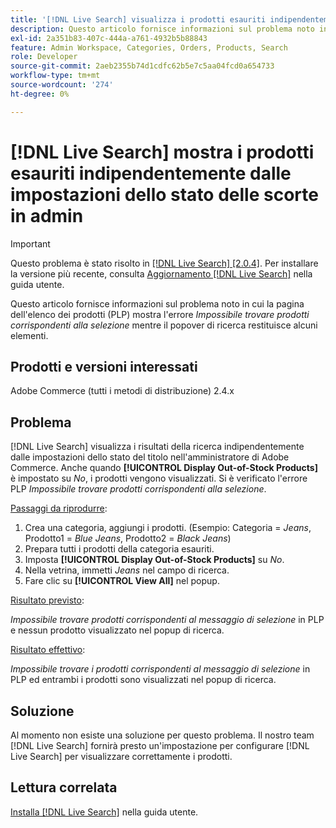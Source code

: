 ```yaml
---
title: '[!DNL Live Search] visualizza i prodotti esauriti indipendentemente dalle impostazioni dello stato delle scorte in admin'
description: Questo articolo fornisce informazioni sul problema noto in cui la pagina di elenco dei prodotti (PLP) mostra l’errore *Non è possibile trovare prodotti che corrispondono alla selezione* mentre il popover di ricerca restituisce alcuni elementi.
exl-id: 2a351b83-407c-444a-a761-4932b5b88843
feature: Admin Workspace, Categories, Orders, Products, Search
role: Developer
source-git-commit: 2aeb2355b74d1cdfc62b5e7c5aa04fcd0a654733
workflow-type: tm+mt
source-wordcount: '274'
ht-degree: 0%

---
```


# [!DNL Live Search] mostra i prodotti esauriti indipendentemente dalle impostazioni dello stato delle scorte in admin

>[!IMPORTANT]
>
>Questo problema è stato risolto in [[!DNL Live Search] [2.0.4]](https://experienceleague.adobe.com/docs/commerce-merchant-services/live-search/release-notes.html). Per installare la versione più recente, consulta [Aggiornamento [!DNL Live Search]](https://experienceleague.adobe.com/docs/commerce-merchant-services/live-search/onboard/install.html#update) nella guida utente.

Questo articolo fornisce informazioni sul problema noto in cui la pagina dell&#39;elenco dei prodotti (PLP) mostra l&#39;errore *Impossibile trovare prodotti corrispondenti alla selezione* mentre il popover di ricerca restituisce alcuni elementi.

## Prodotti e versioni interessati

Adobe Commerce (tutti i metodi di distribuzione) 2.4.x

## Problema

[!DNL Live Search] visualizza i risultati della ricerca indipendentemente dalle impostazioni dello stato del titolo nell&#39;amministratore di Adobe Commerce. Anche quando **[!UICONTROL Display Out-of-Stock Products]** è impostato su *No*, i prodotti vengono visualizzati. Si è verificato l&#39;errore PLP *Impossibile trovare prodotti corrispondenti alla selezione*.

<u>Passaggi da riprodurre</u>:

1. Crea una categoria, aggiungi i prodotti. (Esempio: Categoria = _Jeans_, Prodotto1 = _Blue Jeans_, Prodotto2 = _Black Jeans_)
1. Prepara tutti i prodotti della categoria esauriti.
1. Imposta **[!UICONTROL Display Out-of-Stock Products]** su *No*.
1. Nella vetrina, immetti *Jeans* nel campo di ricerca.
1. Fare clic su **[!UICONTROL View All]** nel popup.

<u>Risultato previsto</u>:

*Impossibile trovare prodotti corrispondenti al messaggio di selezione* in PLP e nessun prodotto visualizzato nel popup di ricerca.

<u>Risultato effettivo</u>:

*Impossibile trovare i prodotti corrispondenti al messaggio di selezione* in PLP ed entrambi i prodotti sono visualizzati nel popup di ricerca.

## Soluzione

Al momento non esiste una soluzione per questo problema. Il nostro team [!DNL Live Search] fornirà presto un&#39;impostazione per configurare [!DNL Live Search] per visualizzare correttamente i prodotti.

## Lettura correlata

[Installa [!DNL Live Search]](https://experienceleague.adobe.com/en/docs/commerce-merchant-services/live-search/install) nella guida utente.
